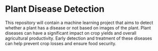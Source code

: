 # Plant Disease Detection
This repository will contain a machine learning project that aims to detect whether a plant has a disease or not based on images of the plant. Plant diseases can have a significant impact on crop yields and overall agricultural productivity. Early detection and treatment of these diseases can help prevent crop losses and ensure food security.
